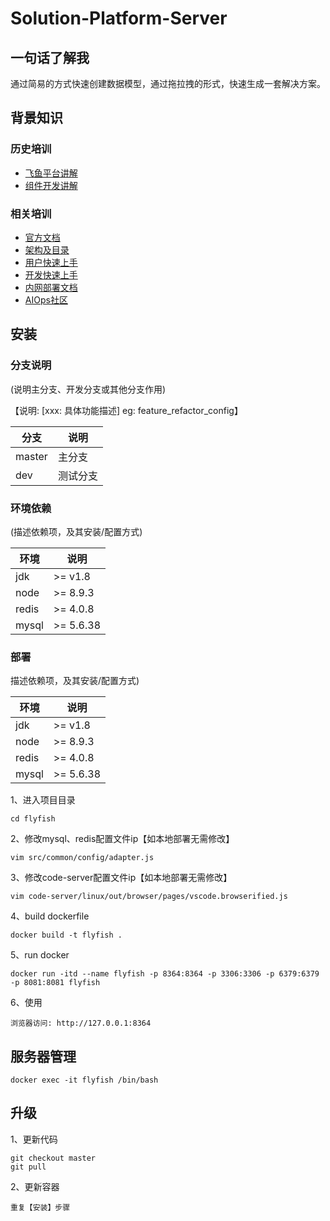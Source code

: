# Solution-Platform-Server

## 一句话了解我

通过简易的方式快速创建数据模型，通过拖拉拽的形式，快速生成一套解决方案。

## 背景知识

### 历史培训

 - [飞鱼平台讲解](http://docs.aiops.cloudwise.com/zh/flyfish)
 - [组件开发讲解](http://docs.aiops.cloudwise.com/zh/flyfish/component/develop.html)

### 相关培训

 - [官方文档](http://docs.aiops.cloudwise.com/zh/)
 - [架构及目录](http://docs.aiops.cloudwise.com/zh/flyfish/design.html)
 - [用户快速上手](http://docs.aiops.cloudwise.com/zh/flyfish/getting-started/)
 - [开发快速上手](http://docs.aiops.cloudwise.com/zh/flyfish/component/basic.html)
 - [内网部署文档](http://docs.aiops.cloudwise.com/zh/flyfish/deploy.html)
 - [AIOps社区](https://www.cloudwise.ai/#/datalaker/dashboard)

## 安装

### 分支说明

(说明主分支、开发分支或其他分支作用)

【说明: [xxx: 具体功能描述] eg: feature_refactor_config】

| 分支        | 说明        |
| ----------- | ----------- |
| master      | 主分支      |
| dev         | 测试分支    |

### 环境依赖

(描述依赖项，及其安装/配置方式)

| 环境  | 说明      |
| ----- | --------- |
| jdk   | >= v1.8   |
| node  | >= 8.9.3  |
| redis | >= 4.0.8  |
| mysql | >= 5.6.38 |

### 部署
描述依赖项，及其安装/配置方式)

| 环境  | 说明      |
| ----- | --------- |
| jdk   | >= v1.8   |
| node  | >= 8.9.3  |
| redis | >= 4.0.8  |
| mysql | >= 5.6.38 |

1、进入项目目录
```
cd flyfish
```
2、修改mysql、redis配置文件ip【如本地部署无需修改】
```
vim src/common/config/adapter.js
```
3、修改code-server配置文件ip【如本地部署无需修改】
```
vim code-server/linux/out/browser/pages/vscode.browserified.js
```

4、build dockerfile
```
docker build -t flyfish .
```

5、run docker
```
docker run -itd --name flyfish -p 8364:8364 -p 3306:3306 -p 6379:6379 -p 8081:8081 flyfish
```

6、使用
```
浏览器访问: http://127.0.0.1:8364
```
## 服务器管理

```
docker exec -it flyfish /bin/bash
```

## 升级
1、更新代码
```
git checkout master
git pull
```
2、更新容器
```
重复【安装】步骤
```
